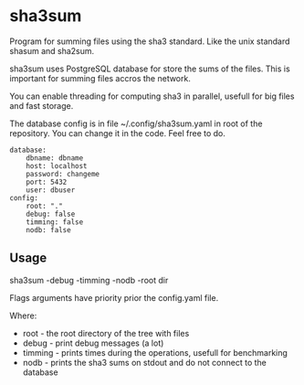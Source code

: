 # sha3sum
Program for summing files using the sha3 standard. Like the unix standard shasum and sha2sum.

sha3sum uses PostgreSQL database for store the sums of the files. This is important for summing files accros the network.

You can enable threading for computing sha3 in parallel, usefull for big files and fast storage.

The database config is in file ~/.config/sha3sum.yaml in root of the repository. You can change it in the code. Feel free to do.

    database:
        dbname: dbname
        host: localhost
        password: changeme
        port: 5432
        user: dbuser
    config:
        root: "."
        debug: false
        timming: false
        nodb: false

## Usage

sha3sum -debug -timming -nodb -root dir

Flags arguments have priority prior the config.yaml file.

Where:
- root - the root directory of the tree with files
- debug - print debug messages (a lot)
- timming - prints times during the operations, usefull for benchmarking
- nodb - prints the sha3 sums on stdout and do not connect to the database



